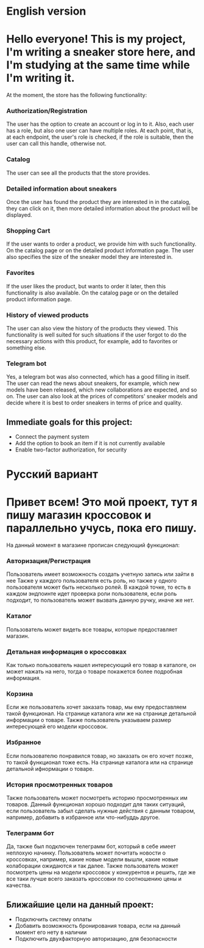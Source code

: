 # English version
# Hello everyone! This is my project, I'm writing a sneaker store here, and I'm studying at the same time while I'm writing it. 
At the moment, the store has the following functionality:

### Authorization/Registration
The user has the option to create an account or log in to it.
Also, each user has a role, but also one user can have multiple roles.
At each point, that is, at each endpoint, the user's role is checked, if the role is suitable, then the user can call this handle, otherwise not.

### Catalog
The user can see all the products that the store provides.

### Detailed information about sneakers
Once the user has found the product they are interested in in the catalog, they can click on it, then more detailed information about the product will be displayed.

### Shopping Cart
If the user wants to order a product, we provide him with such functionality. On the catalog page or on the detailed product information page. The user also specifies the size of the sneaker model they are interested in.

### Favorites
If the user likes the product, but wants to order it later, then this functionality is also available. On the catalog page or on the detailed product information page. 

### History of viewed products
The user can also view the history of the products they viewed. This functionality is well suited for such situations if the user forgot to do the necessary actions with this product, for example, add to favorites or something else.

### Telegram bot
Yes, a telegram bot was also connected, which has a good filling in itself. The user can read the news about sneakers, for example, which new models have been released, which new collaborations are expected, and so on. The user can also look at the prices of competitors' sneaker models and decide where it is best to order sneakers in terms of price and quality.


## Immediate goals for this project:

- Connect the payment system
- Add the option to book an item if it is not currently available
- Enable two-factor authorization, for security


# Русский вариант
# Привет всем! Это мой проект, тут я пишу магазин кроссовок и параллельно учусь, пока его пишу. 
На данный момент в магазине прописан следующий функционал:

### Авторизация/Регистрация
Пользователь имеет возможность создать учетную запись или зайти в нее
Также у каждого пользователя есть роль, но также у одного пользователя может быть несколько ролей.
В каждой точке, то есть в каждом эндпоинте идет проверка роли пользователя, если роль подходит, то пользователь может вызвать данную ручку, иначе же нет.

### Каталог
Пользователь может видеть все товары, которые предоставляет магазин.

### Детальная информация о кроссовках
Как только пользователь нашел интересующий его товар в каталоге, он может нажать на него, тогда о товаре покажется более подробная информация.

### Корзина
Если же пользователь хочет заказать товар, мы ему предоставляем такой функционал. На странице каталога или же на странице детальной информации о товаре. Также пользователь указываем размер интересующей его модели кроссовок.

### Избранное
Если пользователю понравился товар, но заказать он его хочет позже, то такой функционал тоже есть. На странице каталога или на странице детальной ифнормации о товаре. 

### История просмотренных товаров
Также пользователь может посмотреть историю просмотренных им товаров. Данный функционал хорошо подходит для таких ситуаций, если пользователь забыл сделать нужные действия с данным товаром, например, добавить в избранное или что-нибуддь другое.

### Телеграмм бот
Да, также был подключен телеграмм бот, который в себе имеет неплохую начинку. Пользователь может почитать новости о кроссовках, например, какие новые модели вышли, какие новые колаборации ожидаются и так далее. Также пользователь может посмотреть цены на модели кроссовок у конкурентов и решить, где же все таки лучше всего заказать кроссовки по соотношению цены и качества.


## Ближайшие цели на данный проект:

- Подключить систему оплаты
- Добавить возможность бронирования товара, если на данный момент его нету в наличии
- Подключить двухфакторную авторизацию, для безопасности